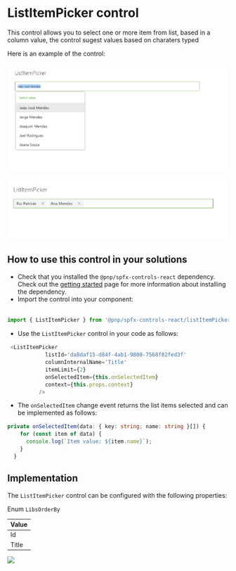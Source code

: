 # ListItemPicker control

This control allows you to select one or more  item from list, based in a column value, the control sugest values based on charaters typed 

Here is an example of the control:

![ListItemPicker select list items](../assets/listitemPicker-selectlist.png)

 

![ListItemPicker selected Items](../assets/listitemPicker-selectedItems.png)

 

## How to use this control in your solutions

- Check that you installed the `@pnp/spfx-controls-react` dependency. Check out the [getting started](../#getting-started) page for more information about installing the dependency.
- Import the control into your component:

```TypeScript
 
import { ListItemPicker } from '@pnp/spfx-controls-react/listItemPicker';
```

- Use the `ListItemPicker` control in your code as follows:

```TypeScript
 <ListItemPicker
            listId='da8daf15-d84f-4ab1-9800-7568f82fed3f'
            columnInternalName='Title'
            itemLimit={2}
            onSelectedItem={this.onSelectedItem}
            context={this.props.context}
          />
```

- The `onSelectedItem` change event returns the list items selected and can be implemented as follows:

```TypeScript
private onSelectedItem(data: { key: string; name: string }[]) {
    for (const item of data) {
      console.log(`Item value: ${item.name}`);
    }
  }
```

## Implementation

The `ListItemPicker` control can be configured with the following properties:

		

Enum `LibsOrderBy`

| Value |
| ---- |
| Id |
| Title |

![](https://telemetry.sharepointpnp.com/sp-dev-fx-controls-react/wiki/controls/ListItemPicker)
